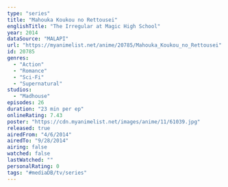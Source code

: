 ```yaml
---
type: "series"
title: "Mahouka Koukou no Rettousei"
englishTitle: "The Irregular at Magic High School"
year: 2014
dataSource: "MALAPI"
url: "https://myanimelist.net/anime/20785/Mahouka_Koukou_no_Rettousei"
id: 20785
genres: 
  - "Action"
  - "Romance"
  - "Sci-Fi"
  - "Supernatural"
studios: 
  - "Madhouse"
episodes: 26
duration: "23 min per ep"
onlineRating: 7.43
poster: "https://cdn.myanimelist.net/images/anime/11/61039.jpg"
released: true
airedFrom: "4/6/2014"
airedTo: "9/28/2014"
airing: false
watched: false
lastWatched: ""
personalRating: 0
tags: "#mediaDB/tv/series"
---
```

